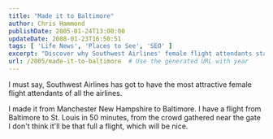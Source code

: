 ```yaml
---
title: "Made it to Baltimore"
author: Chris Hammond
publishDate: 2005-01-24T13:00:00
updateDate: 2008-01-23T16:50:51
tags: [ 'Life News', 'Places to See', 'SEO' ]
excerpt: "Discover why Southwest Airlines' female flight attendants stand out! Follow the journey from Manchester to St. Louis in this firsthand account."
url: /2005/made-it-to-baltimore  # Use the generated URL with year
---
```

<P>I must say, Southwest Airlines has got to have the most attractive female flight attendants of all the airlines.</P> <P>I made it from Manchester New Hampshire to Baltimore. I have a flight from Baltimore to St. Louis in 50 minutes, from the crowd gathered near the gate I don't think it'll be that full a flight, which will be nice.</P>

